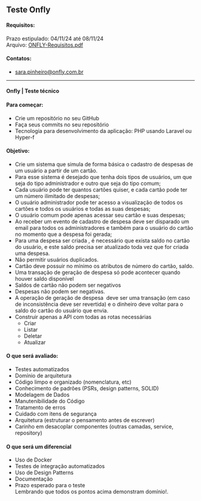## Teste Onfly   

#### Requisitos:   
Prazo estipulado: 04/11/24 até 08/11/24   
Arquivo: [ONFLY-Requisitos.pdf](ONFLY-Requisitos.pdf)   

#### Contatos:   
- sara.pinheiro@onfly.com.br   

___
#### Onfly | Teste técnico

#### Para começar:
- Crie um repositório no seu GitHub
- Faça seus commits no seu repositório
- Tecnologia para desenvolvimento da aplicação: PHP usando Laravel ou Hyper-f 

#### Objetivo:   
- Crie um sistema que simula de forma básica o cadastro de despesas de um usuário a partir de um cartão.   
- Para esse sistema é desejado que tenha dois tipos de usuários, um que seja do tipo administrador e outro que seja do tipo comum;   
- Cada usuário pode ter quantos cartões quiser, e cada cartão pode ter um número ilimitado de despesas;   
- O usuário administrador pode ter acesso a visualização de todos os cartões e todos os usuários e todas as suas despesas;   
- O usuário comum pode apenas acessar seu cartão e suas despesas;   
- Ao receber um evento de cadastro de despesa deve ser disparado um email para todos os administradores e também para o usuário do cartão no momento que a despesa foi gerada;   
- Para uma despesa ser criada , é necessário que exista saldo no cartão do usuário, e este saldo precisa ser atualizado toda vez que for criada uma despesa.   
- Não permitir usuários duplicados.   
- Cartão deve possuir no mínimo os atributos de número do cartão, saldo.   
- Uma transação de geração de despesa só pode acontecer quando houver saldo disponível
- Saldos de cartão não podem ser negativos   
- Despesas não podem ser negativas.   
- A operação de geração de despesa  deve ser uma transação (em caso de inconsistência deve ser revertida) e o dinheiro deve voltar para o saldo do cartão do usuário que envia.   
- Construir apenas a API com todas as rotas necessárias   
    - Criar   
    - Listar   
    - Deletar   
    - Atualizar   

#### O que será avaliado:   
- Testes automatizados   
- Domínio de arquitetura   
- Código limpo e organizado (nomenclatura, etc)   
- Conhecimento de padrões (PSRs, design patterns, SOLID)   
- Modelagem de Dados   
- Manutenibilidade do Código   
- Tratamento de erros   
- Cuidado com itens de segurança   
- Arquitetura (estruturar o pensamento antes de escrever)   
- Carinho em desacoplar componentes (outras camadas, service, repository)   

#### O que será um diferencial   
- Uso de Docker   
- Testes de integração automatizados   
- Uso de Design Patterns   
- Documentação   
- Prazo esperado para o teste   
Lembrando que todos os pontos acima demonstram domínio!.   
